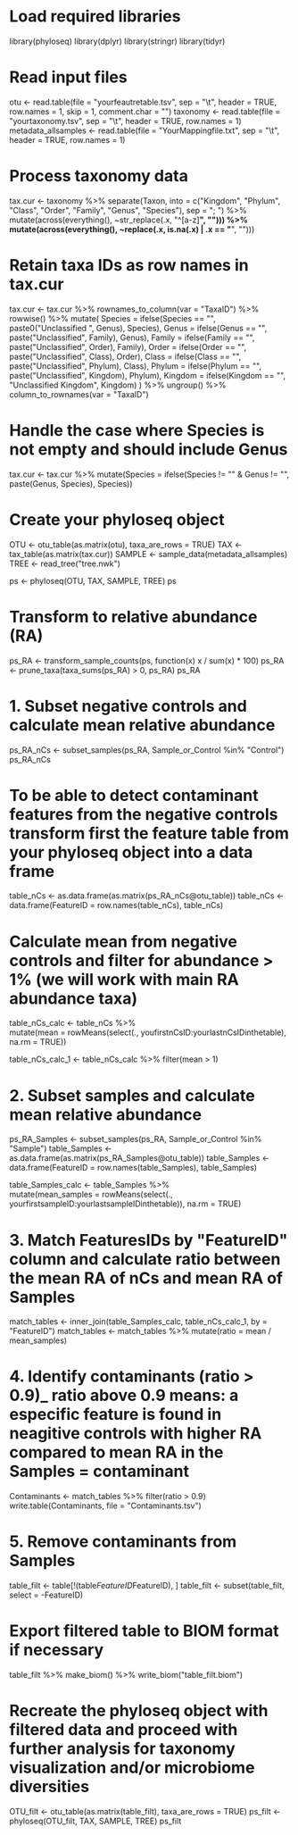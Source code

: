 # Load required libraries
library(phyloseq)
library(dplyr)
library(stringr)
library(tidyr)

# Read input files
otu <- read.table(file = "yourfeautretable.tsv", sep = "\t", header = TRUE, row.names = 1, skip = 1, comment.char = "")
taxonomy <- read.table(file = "yourtaxonomy.tsv", sep = "\t", header = TRUE, row.names = 1)
metadata_allsamples <- read.table(file = "YourMappingfile.txt", sep = "\t", header = TRUE, row.names = 1)

# Process taxonomy data
tax.cur <- taxonomy %>%
  separate(Taxon, into = c("Kingdom", "Phylum", "Class", "Order", "Family", "Genus", "Species"), sep = "; ") %>%
  mutate(across(everything(), ~str_replace(.x, "^[a-z]__", ""))) %>%
  mutate(across(everything(), ~replace(.x, is.na(.x) | .x == "__", "")))

# Retain taxa IDs as row names in tax.cur
tax.cur <- tax.cur %>% 
  rownames_to_column(var = "TaxaID") %>%
  rowwise() %>%
  mutate(
    Species = ifelse(Species == "", paste0("Unclassified ", Genus), Species),
    Genus = ifelse(Genus == "", paste("Unclassified", Family), Genus),
    Family = ifelse(Family == "", paste("Unclassified", Order), Family),
    Order = ifelse(Order == "", paste("Unclassified", Class), Order),
    Class = ifelse(Class == "", paste("Unclassified", Phylum), Class),
    Phylum = ifelse(Phylum == "", paste("Unclassified", Kingdom), Phylum),
    Kingdom = ifelse(Kingdom == "", "Unclassified Kingdom", Kingdom)
  ) %>%
  ungroup() %>%
  column_to_rownames(var = "TaxaID")

# Handle the case where Species is not empty and should include Genus
tax.cur <- tax.cur %>%
  mutate(Species = ifelse(Species != "" & Genus != "", paste(Genus, Species), Species))
  
  
# Create your phyloseq object
OTU <- otu_table(as.matrix(otu), taxa_are_rows = TRUE)
TAX <- tax_table(as.matrix(tax.cur))
SAMPLE <- sample_data(metadata_allsamples)
TREE <- read_tree("tree.nwk")

ps <- phyloseq(OTU, TAX, SAMPLE, TREE)
ps

# Transform to relative abundance (RA)
ps_RA <- transform_sample_counts(ps, function(x) x / sum(x) * 100)
ps_RA <- prune_taxa(taxa_sums(ps_RA) > 0, ps_RA)
ps_RA

# 1. Subset negative controls and calculate mean relative abundance
ps_RA_nCs <- subset_samples(ps_RA, Sample_or_Control %in% "Control")
ps_RA_nCs

# To be able to detect contaminant features from the negative controls transform first the feature table from your phyloseq object into a data frame
table_nCs <- as.data.frame(as.matrix(ps_RA_nCs@otu_table))
table_nCs <- data.frame(FeatureID = row.names(table_nCs), table_nCs)

# Calculate mean from negative controls and filter for abundance > 1% (we will work with main RA abundance taxa)
table_nCs_calc <- table_nCs %>%  
  mutate(mean = rowMeans(select(., youfirstnCsID:yourlastnCsIDinthetable), na.rm = TRUE))

table_nCs_calc_1 <- table_nCs_calc %>% filter(mean > 1)

# 2. Subset samples and calculate mean relative abundance
ps_RA_Samples <- subset_samples(ps_RA, Sample_or_Control %in% "Sample")
table_Samples <- as.data.frame(as.matrix(ps_RA_Samples@otu_table))
table_Samples <- data.frame(FeatureID = row.names(table_Samples), table_Samples)

table_Samples_calc <- table_Samples %>%  
  mutate(mean_samples = rowMeans(select(., yourfirstsampleID:yourlastsampleIDinthetable)), na.rm = TRUE)

# 3. Match FeaturesIDs by "FeatureID" column and calculate ratio between the mean RA of nCs and mean RA of Samples
match_tables <- inner_join(table_Samples_calc, table_nCs_calc_1, by = "FeatureID")
match_tables <- match_tables %>%
  mutate(ratio = mean / mean_samples)

# 4. Identify contaminants (ratio > 0.9)_ ratio above 0.9 means: a especific feature is found in neagitive controls with higher RA compared to mean RA in the Samples = contaminant
Contaminants <- match_tables %>% filter(ratio > 0.9)
write.table(Contaminants, file = "Contaminants.tsv")

# 5. Remove contaminants from Samples 
table_filt <- table[!(table$FeatureID %in% Contaminants$FeatureID), ] 
table_filt <- subset(table_filt, select = -FeatureID)

# Export filtered table to BIOM format if necessary
table_filt %>%
  make_biom() %>%
  write_biom("table_filt.biom")

# Recreate the phyloseq object with filtered data and proceed with further analysis for taxonomy visualization and/or microbiome diversities
OTU_filt <- otu_table(as.matrix(table_filt), taxa_are_rows = TRUE)
ps_filt <- phyloseq(OTU_filt, TAX, SAMPLE, TREE)
ps_filt
